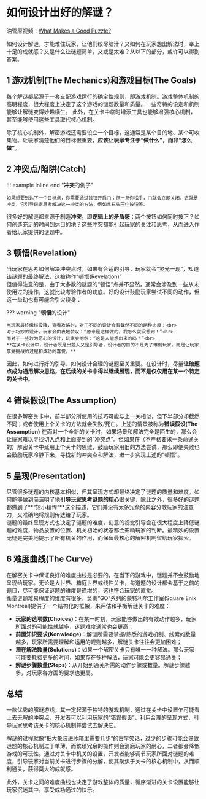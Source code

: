 # 如何设计出好的解谜？

油管原视频：[What Makes a Good Puzzle?](https://www.youtube.com/watch?v=zsjC6fa_YBg)

如何设计解谜，才能难住玩家，让他们绞尽脑汁？又如何在玩家想出解法时，奉上十足的成就感？又是什么让谜题简单，又或是太难？从以下的部分，或许可以得到答案。

## **1 游戏机制(The Mechanics)和游戏目标(The Goals)**

每个解谜都起源于一套支配游戏运行的确定性规则，即游戏机制。游戏整体机制的高明程度，很大程度上决定了这个游戏的谜题数量和质量。一些奇特的设定和机制能够让解谜变得妙趣横生。
此外，在关卡中临时增添工具也能够增强核心机制，甚至能够使用这些工具取代核心机制。<br>

除了核心机制外，解密游戏还需要设立一个目标，这通常是某个目的地、某个可收集物。让玩家清楚他们的目标很重要，**应该让玩家专注于“做什么”，而非“怎么做”**。

## **2 冲突点/陷阱(Catch)**

!!! example inline end "**冲突**的例子"

    如果想要到达下一个目标点，你需要通过按钮开启门；但一旦你松手，门就会立即关闭。这就是冲突，它引导玩家思考解决这一冲突的方法，例如拿石头压住按钮等。

很多好的解谜都来源于制造**冲突**，即**逻辑上的矛盾感**：两个按钮如何同时按下？如何创造充足的时间到达目的地？这些冲突都能引起玩家的关注和思考，从而进入作者给玩家提供的谜题中。

## **3 顿悟(Revelation)**

当玩家在思考如何解决冲突点时，如果有合适的引导，玩家就会“灵光一现”，知道该谜题的最终解法，这被称作“顿悟(Revelation)”<br>
但值得注意的是，由于大多数的谜题的“顿悟”点并不显然，通常会涉及到一些从未使用过的操作，这就比较考验作者的功底。好的设计鼓励玩家尝试不同的动作，但这一举动也有可能会引火烧身：

??? warning "**顿悟**的设计"

    当玩家最终缴械投降，查看攻略时，对于不同的设计会有截然不同的两种态度：<br>
    对于巧妙的设计，玩家会由衷地赞叹：“原来是这样做的，我怎么就没想到！”<br>
    而对于一些较为恶心的设计，玩家会抱怨：“这是人能想出来的吗？”<br>
    **在关卡设计中，设计者既是出题人又是引导者，设计者的目的不是为了难倒玩家，而是让玩家享受挑战的过程和成功的喜悦。**

因此，如何进行好的引导、如何设计合理的谜题至关重要。在设计时，尽量**让破题点成为通用解决思路，在后续的关卡中得以继续展现，而不是仅仅用在某一个特定的关卡中**。

## **4 错误假设(The Assumption)**

在很多解密关卡中，前半部分所使用的技巧可能与上一关相似，但下半部分却截然不同；或者使用上个关卡的方法就会失败/死亡。上述的情景被称为**错误假设(The Assumption)**
在面对一个全新的关卡时，如果场景和解法完全是陌生的，那么会让玩家难以寻找切入点和上面提到的“冲突点”。但如果在（不严格要求一条命通关的）解密关卡中延用上个关卡的思维，鼓励玩家用旧的方法尝试，那么即便失败也会鼓励玩家冷静下来，寻找新的冲突点和解法，进一步实现上述的“顿悟”。

## **5 呈现(Presentation)**

尽管很多谜题的内核基本相似，但其呈现方式却最终决定了谜题的质量和难度。如何能够做到简洁明了地**引导玩家思考谜题的核心**很关键，除此之外，很多好的谜题都做到了**“短小精悍”**这个描述，它们并没有太多冗余的内容分散玩家的注意力，又准确地将规则传达给了玩家。<br>
谜题的最终呈现方式也决定了谜题的难度，刻意的视觉引导会在很大程度上降低谜题的难度，物品放置的位置、机关初始的状态都会影响玩家的判断。最精妙的设置无疑是完美地提示了所有机关的作用，而保留最核心的解密机制留给玩家探索。

## **6 难度曲线(The Curve)**

在解密关卡中保证良好的难度曲线是必要的，在当下的游戏中，谜题并不会鼓励地呈现给玩家。无论是大世界、箱庭世界或线性关卡，每道题的设计都会基于之前的题目，尽可能保证谜题的难度是递增的，这也符合玩家的直觉。<br>
衡量谜题难易程度的维度有很多，负责“GO”系列的蒙特利尔工作室(Square Enix Montreal)提供了一个结构化的框架，来评估和平衡解谜关卡的难度：

- **玩家的选项数(Choices)**：在某一时刻，玩家能够做出的有效动作越多，玩家所面对的可能性就越多，迷题难度通常也会更高；
- **前置知识要求(Konwledge)**：解谜所需要掌握/熟悉的游戏机制、线索的数量越多，玩家所需要理解和运用的规则越多，解谜关卡往往会更加困难；
- **潜在解法数量(Solutions)**：如果一个解密关卡只有唯一一种解法。那么玩家可能要耗费更多的时间，如果存在多种解法，玩家可能会更容易通关；
- **解谜步骤数量(Steps)**：从开始到通关所需的动作步骤或数量。解谜步骤越多，对玩家各方面的要求也更高。

## **总结**

一款优秀的解谜游戏，其一定起源于独特的游戏机制，通过在关卡中设置乍可能看上去无解的冲突点，开发者可以利用玩家的“错误假设”，利用合理的呈现方式，引导玩家思考该关卡的核心机制并尝试去解决它。<br>

解谜的过程就像“把大象装进冰箱里需要几步”的古早笑话，过少的步骤可能会导致谜题的核心机制过于单薄，而繁琐冗余的操作则会消磨玩家的耐心，二者都会降低游戏的可玩性。通过对关卡中机关的设置，开发者能够调节玩家所面对谜题的难度，引导玩家对当前关卡进行步骤的分解，使其聚焦于关卡的核心机制中，从而顺利通关，获得莫大的成就感。<br>

此外，关卡之间的难度曲线也决定了游戏整体的质量，循序渐进的关卡设置能够让玩家沉迷其中，享受成功通过的快乐。